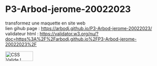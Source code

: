 # P3-Arbod-jerome-20022023
transformez une maquette en site web<br>
lien gihub page : https://arbodj.github.io/P3-Arbod-jerome-20022023/ <br>
validateur html : https://validator.w3.org/nu/?doc=https%3A%2F%2Farbodj.github.io%2FP3-Arbod-jerome-20022023%2F <br>
<p>
    <a href="https://jigsaw.w3.org/css-validator/check/referer">
        <img style="border:0;width:88px;height:31px"
            src="https://jigsaw.w3.org/css-validator/images/vcss"
            alt="CSS Valide !" />
    </a>
</p>
